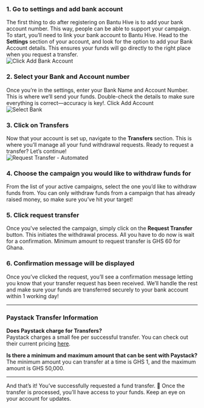 ### 1. Go to settings and add bank account

The first thing to do after registering on Bantu Hive is to add your bank account number. This way, people can be able to support your campaign. To start, you’ll need to link your bank account to Bantu Hive. Head to the **Settings** section of your account, and look for the option to add your Bank Account details. This ensures your funds will go directly to the right place when you request a transfer.  
![Click Add Bank Account](/guides/bankaccount.png#markdown-bankaccount)

### 2. Select your Bank and Account number

Once you’re in the settings, enter your Bank Name and Account Number. This is where we’ll send your funds. Double-check the details to make sure everything is correct—accuracy is key!. Click Add Account  
![Select Bank](/guides/selectbank.png#markdown-selectbank)

### 3. Click on Transfers

Now that your account is set up, navigate to the **Transfers** section. This is where you’ll manage all your fund withdrawal requests. Ready to request a transfer? Let’s continue!  
![Request Transfer - Automated](/guides/Transferspage.png#markdown-transferspage)

### 4. Choose the campaign you would like to withdraw funds for

From the list of your active campaigns, select the one you’d like to withdraw funds from. You can only withdraw funds from a campaign that has already raised money, so make sure you’ve hit your target!

### 5. Click request transfer

Once you've selected the campaign, simply click on the **Request Transfer** button. This initiates the withdrawal process. All you have to do now is wait for a confirmation. Minimum amount to request transfer is GHS 60 for Ghana.

### 6. Confirmation message will be displayed

Once you’ve clicked the request, you’ll see a confirmation message letting you know that your transfer request has been received. We’ll handle the rest and make sure your funds are transferred securely to your bank account within 1 working day!

---

### Paystack Transfer Information

**Does Paystack charge for Transfers?**  
Paystack charges a small fee per successful transfer. You can check out their current pricing [here](https://support2.paystack.com/hc/en-us/articles/360012276559-Transfers#:~:text=50%20per%20transfer-,Transfers%20Pricing,-Important%20to%20Note).

**Is there a minimum and maximum amount that can be sent with Paystack?**  
The minimum amount you can transfer at a time is GHS 1, and the maximum amount is GHS 50,000.

---

And that’s it! You’ve successfully requested a fund transfer. 💸 Once the transfer is processed, you’ll have access to your funds. Keep an eye on your account for updates.

